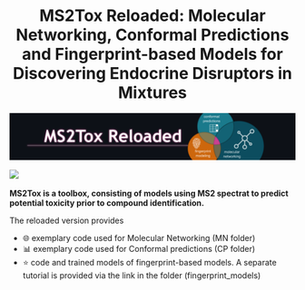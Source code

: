 <h1 align="center">MS2Tox Reloaded: Molecular Networking, Conformal Predictions and Fingerprint-based Models for Discovering Endocrine Disruptors in Mixtures </h1>

<p align="center">
  <img src="https://github.com/kruvelab/MS2Tox/blob/main/MS2Tox_molecular_networking/ms2tox_reloaded_background.png"/>
</p>

<p>
  <a href="https://opensource.org/licenses/MIT"><img src="https://img.shields.io/badge/License-MIT-b31b1b.svg" height="22px"></a>
<p>


**MS2Tox is a toolbox, consisting of models using MS2 spectrat to predict potential toxicity prior to compound identification.** 

The reloaded version provides
- 🌐 exemplary code used for Molecular Networking (MN folder)
- 📊 exemplary code used for Conformal predictions (CP folder)
- ⭐ code and trained models of fingerprint-based models. A separate tutorial is provided via the link in the folder (fingerprint_models)

